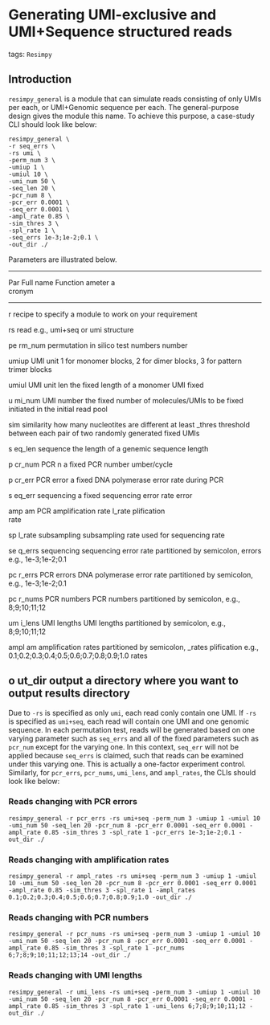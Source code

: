 # Generating UMI-exclusive and UMI+Sequence structured reads

tags: `Resimpy`

## Introduction

`resimpy_general` is a module that can simulate reads consisting of only
UMIs per each, or UMI+Genomic sequence per each. The general-purpose
design gives the module this name. To achieve this purpose, a case-study
CLI should look like below:

``` shell
resimpy_general \
-r seq_errs \
-rs umi \
-perm_num 3 \
-umiup 1 \
-umiul 10 \
-umi_num 50 \
-seq_len 20 \
-pcr_num 8 \
-pcr_err 0.0001 \
-seq_err 0.0001 \
-ampl_rate 0.85 \
-sim_thres 3 \
-spl_rate 1 \
-seq_errs 1e-3;1e-2;0.1 \
-out_dir ./
```

Parameters are illustrated below.

  -----------------------------------------------------------------------
  Par       Full name     Function
  ameter a                
  cronym                  
  --------- ------------- -----------------------------------------------
  r         recipe        to specify a module to work on your requirement

  rs        read          e.g., umi+seq or umi
            structure     

  pe rm_num permutation   in silico test numbers
            number        

  umiup     UMI unit      1 for monomer blocks, 2 for dimer blocks, 3 for
            pattern       trimer blocks

  umiul     UMI unit len  the fixed length of a monomer UMI
            fixed         

  u mi_num  UMI number    the fixed number of molecules/UMIs to be
            fixed         initiated in the initial read pool

  sim       similarity    how many nucleotites are different at least
  \_thres   threshold     between each pair of two randomly generated
            fixed         UMIs

  s eq_len  sequence      the length of a genemic sequence
            length        

  p cr_num  PCR n         a fixed PCR number
            umber/cycle   

  p cr_err  PCR error     a fixed DNA polymerase error rate during PCR

  s eq_err  sequencing    a fixed sequencing error rate
            error         

  amp       am            PCR amplification rate
  l_rate    plification   
            rate          

  sp l_rate subsampling   subsampling rate used for sequencing
            rate          

  se q_errs sequencing    sequencing error rate partitioned by semicolon,
            errors        e.g., 1e-3;1e-2;0.1

  pc r_errs PCR errors    DNA polymerase error rate partitioned by
                          semicolon, e.g., 1e-3;1e-2;0.1

  pc r_nums PCR numbers   PCR numbers partitioned by semicolon, e.g.,
                          8;9;10;11;12

  um i_lens UMI lengths   UMI lengths partitioned by semicolon, e.g.,
                          8;9;10;11;12

  ampl      am            amplification rates partitioned by semicolon,
  \_rates   plification   e.g., 0.1;0.2;0.3;0.4;0.5;0.6;0.7;0.8;0.9;1.0
            rates         

  o ut_dir  output        a directory where you want to output results
            directory     
  -----------------------------------------------------------------------

Due to `-rs` is specified as only `umi`, each read conly contain one
UMI. If `-rs` is specified as `umi+seq`, each read will contain one UMI
and one genomic sequence. In each permutation test, reads will be
generated based on one varying parameter such as `seq_errs` and all of
the fixed parameters such as `pcr_num` except for the varying one. In
this context, `seq_err` will not be applied because `seq_errs` is
claimed, such that reads can be examined under this varying one. This is
actually a one-factor experiment control. Similarly, for `pcr_errs`,
`pcr_nums`, `umi_lens`, and `ampl_rates`, the CLIs should look like
below:

### Reads changing with PCR errors

    resimpy_general -r pcr_errs -rs umi+seq -perm_num 3 -umiup 1 -umiul 10 -umi_num 50 -seq_len 20 -pcr_num 8 -pcr_err 0.0001 -seq_err 0.0001 -ampl_rate 0.85 -sim_thres 3 -spl_rate 1 -pcr_errs 1e-3;1e-2;0.1 -out_dir ./

### Reads changing with amplification rates

    resimpy_general -r ampl_rates -rs umi+seq -perm_num 3 -umiup 1 -umiul 10 -umi_num 50 -seq_len 20 -pcr_num 8 -pcr_err 0.0001 -seq_err 0.0001 -ampl_rate 0.85 -sim_thres 3 -spl_rate 1 -ampl_rates 0.1;0.2;0.3;0.4;0.5;0.6;0.7;0.8;0.9;1.0 -out_dir ./

### Reads changing with PCR numbers

    resimpy_general -r pcr_nums -rs umi+seq -perm_num 3 -umiup 1 -umiul 10 -umi_num 50 -seq_len 20 -pcr_num 8 -pcr_err 0.0001 -seq_err 0.0001 -ampl_rate 0.85 -sim_thres 3 -spl_rate 1 -pcr_nums 6;7;8;9;10;11;12;13;14 -out_dir ./

### Reads changing with UMI lengths

    resimpy_general -r umi_lens -rs umi+seq -perm_num 3 -umiup 1 -umiul 10 -umi_num 50 -seq_len 20 -pcr_num 8 -pcr_err 0.0001 -seq_err 0.0001 -ampl_rate 0.85 -sim_thres 3 -spl_rate 1 -umi_lens 6;7;8;9;10;11;12 -out_dir ./
